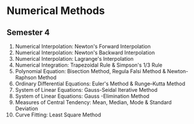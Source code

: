 # Numerical Methods
## Semester 4

1.	Numerical Interpolation: Newton's Forward Interpolation
2.	Numerical Interpolation: Newton's Backward Interpolation
3.	Numerical Interpolation: Lagrange's Interpolation
4.	Numerical Integration: Trapezoidal Rule & Simpson's 1/3 Rule
5.	Polynomial Equation: Bisection Method, Regula Falsi Method & Newton-Raphson Method
6.	Ordinary Differential Equations: Euler's Method & Runge–Kutta Method
7.	System of Linear Equations: Gauss-Seidal Iterative Method
8.	System of Linear Equations: Gauss -Elimination Method
9.	Measures of Central Tendency: Mean, Median, Mode & Standard Deviation
10.	Curve Fitting: Least Square Method